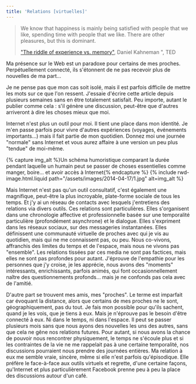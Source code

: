 ```yaml
---
title: 'Relations [virtuelles]'
---
```


> We know that happiness is mainly being satisfied with people that we like,
> spending time with people that we like. There are other pleasures, but this is
> dominant.
>
> ["The riddle of experience vs. memory"](http://www.ted.com/talks/daniel_kahneman_the_riddle_of_experience_vs_memory '"The riddle of experience vs. memory", Daniel Kahneman ", TED'),
> Daniel Kahneman &quot;, TED

Ma présence sur le Web est un paradoxe pour certains de mes proches.
Perpétuellement connecté, ils s'étonnent de ne pas recevoir plus de nouvelles de
ma part…

<!-- more -->

Je ne pense pas que mon cas soit isolé, mais il est parfois difficile de mettre
les mots sur ce que l'on ressent. J'essaie d'écrire cette article depuis
plusieurs semaines sans en être totalement satisfait. Peu importe, autant le
publier comme cela : s'il génère une discussion, peut-être que d'autres
arriveront à dire les choses mieux que moi.

Internet n'est plus un outil pour moi. Il tient une place dans mon identité. Je
m'en passe parfois pour vivre d'autres expériences (voyages, événements
importants…) mais il fait partie de mon quotidien. Donnez moi une journée
"normale" sans Internet et vous aurez affaire à une version un peu plus "tendue"
de moi-même.

{% capture img_alt %}Un schéma humoristique comparant la durée pendant laquelle
un humain peut se passer de choses essentielles comme manger, boire… et avoir
accès à Internet{% endcapture %} {% include rwd-image.html.liquid
path="/assets/images/2014-04-17/1.jpg"
alt=img_alt
%}

Mais Internet n'est pas qu'un outil consultatif, c'est également une magnifique,
peut-être la plus incroyable, plate-forme sociale de tous les temps. Et j'y ai
un réseau de contacts avec lesquels j'entretiens des relations via divers
outils. Ces relations sont particulières. Elles s'organisent dans une
chronologie affective et professionnelle basée sur une temporalité particulière
(profondément asynchrone) et le dialogue. Elles s'expriment dans les réseaux
sociaux, sur des messageries instantanées. Elles définissent une communauté
virtuelle de proches avec qui je vis au quotidien, mais qui ne me connaissent
pas, ou peu. Nous co-vivons, affranchis des limites du temps et de l'espace,
mais nous ne vivons pas "ensemble". Les relations tissées par ces media ne sont
pas factices, mais elles ne sont pas profondes pour autant. J'éprouve de
l'empathie pour les personnes que j'y croise, je les apprécie, nous avons des
"moments" intéressants, enrichissants, parfois animés, qui font
occasionnellement naître des questionnements profonds… mais je ne confonds pas
cela avec de l'amitié.

D'autre part se trouvent mes amis, mes "proches". Le terme est imparfait car
évoquant la distance, alors que certains de mes proches ne le sont,
géographiquement, pas du tout. Je fais mon possible pour qu'ils sachent, quand
je les vois, que je tiens à eux. Mais je n'éprouve pas le besoin d'être connecté
à eux. Ni dans le temps, ni dans l'espace. Il peut se passer plusieurs mois sans
que nous ayons des nouvelles les uns des autres, sans que cela ne gêne nos
relations futures. Pour autant, si nous avons la chance de pouvoir nous
rencontrer physiquement, le temps ne s'écoule plus et si les contraintes de la
vie ne me rappelait pas à une certaine temporalité, nos discussions pourraient
nous prendre des journées entières. Ma relation à eux me semble vraie, sincère,
même si elle n'est parfois qu'épisodique. Elle préfère le face-à-face aux outils
virtuels et regrette, d'une certaine façons, qu'Internet et plus
particulièrement Facebook prenne peu à peu la place des discussions autour d'un
café.
